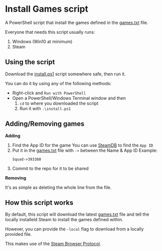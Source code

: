 # Install Games script

A PowerShell script that install the games defined in the [games.txt](games.txt) file.

Everyone that needs this script usually runs:
1. Windows (Win10 at minimum)
2. Steam

## Using the script



Download the [install.ps1](install.ps1) script somewhere safe, then run it.

You can do it by using any of the following methods:
- Right-click and `Run with PowerShell`
- Open a PowerShell/Windows Terminal window and then
    1. `cd` to where you downloaded the script
    2. Run it with `.\install.ps1`


## Adding/Removing games

**Adding**

1. Find the App ID for the game
    You can use [SteamDB](https://steamdb.info) to find the `App ID`
2. Put it in the [games.txt](games.txt) file with `->` between the Name & App ID
    Example:
    ```
    Squad->393380
    ```
3. Commit to the repo for it to be shared

**Removing**

It's as simple as deleting the whole line from the file.

## How this script works

By default, this script will download the latest [games.txt](games.txt) file and tell the locally installeld Steam to install the games defined within.

However, you can provide the `-local` flag to download from a locally provided file.

This makes use of the [Steam Browser Protocol](https://developer.valvesoftware.com/wiki/Steam_browser_protocol).